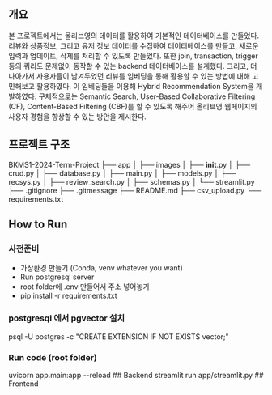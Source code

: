 ## 개요
본 프로젝트에서는 올리브영의 데이터를 활용하여 기본적인 데이터베이스를 만들었다. 리뷰와 상품정보, 그리고 유저 정보 데이터를 수집하여 데이터베이스를 만들고, 새로운 입력과 업데이트, 삭제를 처리할 수 있도록 만들었다. 또한 join, transaction, trigger 등의 쿼리도 문제없이 동작할 수 있는 backend 데이터베이스를 설계했다. 그리고, 더 나아가서 사용자들이 남겨두었던 리뷰를 임베딩을 통해 활용할 수 있는 방법에 대해 고민해보고 활용하였다. 이 임베딩들을 이용해 Hybrid Recommendation System을 개발하였다. 구체적으로는 Semantic Search, User-Based Collaborative Filtering (CF), Content-Based Filtering (CBF)를 할 수 있도록 해주어 올리브영 웹페이지의 사용자 경험을 향상할 수 있는 방안을 제시한다.

## 프로젝트 구조 

BKMS1-2024-Term-Project
├── app
│   ├── images
│   ├── __init__.py
│   ├── crud.py
│   ├── database.py
│   ├── main.py
│   ├── models.py
│   ├── recsys.py
│   ├── review_search.py
│   ├── schemas.py
│   └── streamlit.py
├── .gitignore
├── .gitmessage
├── README.md
├── csv_upload.py
└── requirements.txt

## How to Run

### 사전준비

- 가상환경 만들기 (Conda, venv whatever you want)
- Run postgresql server
- root folder에 .env 만들어서 주소 넣어놓기
- pip install -r requirements.txt

### postgresql 에서 pgvector 설치

psql -U postgres -c "CREATE EXTENSION IF NOT EXISTS vector;"

### Run code (root folder)
uvicorn app.main:app --reload ## Backend
streamlit run app/streamlit.py ## Frontend
